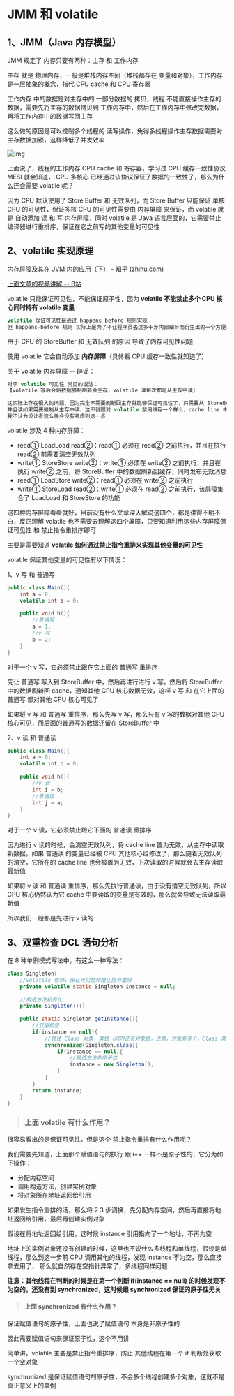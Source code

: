 # JMM 和 volatile



## 1、JMM（Java 内存模型）



JMM 规定了 内存只要有两种：主存 和 工作内存

主存 就是 物理内存，一般是堆栈内存空间（堆栈都存在 变量和对象），工作内存是一层抽象的概念，指代 CPU cache 和 CPU 寄存器

工作内存 中的数据是对主存中的 一部分数据的 拷贝，线程 不能直接操作主存的数据，需要先将主存的数据拷贝到 工作内存中，然后在工作内存中修改完数据，再将工作内存中的数据写回主存

这么做的原因是可以控制多个线程的 读写操作，免得多线程操作主存数据需要对主存数据加锁，这样降低了并发效率

 ![img](https://picb.zhimg.com/80/v2-f0364f6f863d5730e2b962ac6b3387e2_720w.jpg) 

上面说了，线程的工作内存  CPU cache 和 寄存器，学习过 CPU 缓存一致性协议 MESI 就会知道， CPU 多核心 已经通过该协议保证了数据的一致性了，那么为什么还会需要 volatile 呢？

因为 CPU 默认使用了 Store Buffer 和 无效队列，而 Store Buffer 只能保证 单核 CPU 的可见性，保证多核 CPU 的可见性需要由 内存屏障 来保证，而 volatile 就是 自动添加 读 和 写 内存屏障，同时 volatile 是 Java 语言层面的，它需要禁止编译器进行重排序，保证在它之前写的其他变量的可见性



## 2、volatile 实现原理

 [内存屏障及其在 JVM 内的应用（下） - 知乎 (zhihu.com)](https://zhuanlan.zhihu.com/p/137460543) 

[上面文章的视频讲解 -- B站](https://www.bilibili.com/video/BV1X54y1Q75J)



volatile 只能保证可见性，不能保证原子性，因为 **volatile 不能禁止多个 CPU 核心同时持有 volatile 变量**

```java
volatile 保证可见性是通过 happens-before 规则实现
但 happens-before 规则 实际上是为了不让程序员去过多干涉内部细节而衍生出的一个方便理解 volatile 的理论而已
```

由于 CPU 的 StoreBuffer 和 无效队列 的原因 导致了内存可见性问题

使用 volatile 它会自动添加 **内存屏障**（具体看 CPU 缓存一致性就知道了）



关于 volatile 内存屏障 -- 辟谣：

```java
对于 volatile 可见性 常见的说法：
【volatile 写后会将数据强制刷新会主存，volatile 读每次都是从主存中读】

这实际上存在很大的问题，因为完全不需要刷新回主存就能够保证可见性了，只需要从 StoreBuffer 刷新回 cache，剩下的由 MESI 协议来保证可见性就可以了
并且读如果需要强制从主存中读，这不就跟对 volatile 禁用缓存一个样么，cache line 中无论 volatile 变量是否有效都去主存读，这可能么？
我不认为设计者这么强会没有考虑到这一点
```



volatile 涉及 4 种内存屏障：

- read① LoadLoad read②：read① 必须在 read② 之前执行，并且在执行 read② 前需要清空无效队列
- write① StoreStore write②：write① 必须在 write② 之前执行，并且在执行 write② 之前，将 StoreBuffer 中的数据刷新回缓存，同时发布无效消息
- read① LoadStore write②：read① 必须在 write② 之前执行
- write① StoreLoad read②：write① 必须在 read② 之前执行，该屏障集合了 LoadLoad 和 StoreStore 的功能

这四种内存屏障看看就好，目前没有什么文章深入解说这四个，都是讲得不明不白，反正理解 volatile 也不需要去理解这四个屏障，只要知道利用这些内存屏障保证可见性 和 禁止指令重排序即可

主要是需要知道 **volatile 如何通过禁止指令重排来实现其他变量的可见性**

 

volatile 保证其他变量的可见性有以下情况：

1、v 写 和 普通写

```java
public class Main(){
	int a = 0;
	volatile int b = 0;
	
	public void h(){
        //普通写
		a = 1;
        //v 写
		b = 2;
	}
}
```

对于一个 v 写，它必须禁止跟在它上面的 普通写 重排序

先让 普通写 写入到 StoreBuffer 中，然后再进行进行 v 写，然后将 StoreBuffer 中的数据刷新回 cache，通知其他 CPU 核心数据无效，这样 v 写 和 在它上面的普通写 都对其他 CPU 核心可见了

如果将 v 写 和 普通写 重排序，那么先写 v 写，那么只有 v 写的数据对其他 CPU 核心可见，而后面的普通写的数据还留在 StoreBuffer 中



2、v 读 和 普通读

```java
public class Main(){
	int a = 0;
	volatile int b = 0;
	
	public void h(){
        //v 读
        int i = b;
        //普通读
		int j = a;
	}
}
```

对于一个 v 读，它必须禁止跟它下面的 普通读 重排序

因为进行 v 读的时候，会清空无效队列，将 cache line 置为无效，从主存中读取新数据，如果 普通读 的变量已经被 CPU 其他核心给修改了，那么随着无效队列的清空，它所在的 cache line 也会被置为无效，下次读取的时候就会去主存读取最新值

如果将 v 读 和 普通读 重排序，那么先执行普通读，由于没有清空无效队列，所以 CPU 核心仍然认为它 cache 中要读取的变量是有效的，那么就会导致无法读取最新值

所以我们一般都是先进行 v 读的





## 3、双重检查 DCL 语句分析



在 8 种单例模式写法中，有这么一种写法：

```java
class Singleton{
    //volatile 修饰，保证可见性和禁止指令重排
    private volatile static Singleton instance = null;
    
    //构造方法私有化
    private Singleton(){}
    
    public static Singleton getInstance(){
		//双重检查
        if(instance == null){
            //锁住 Class 对象，类锁（同时还有对象锁，注意，对象有多个，Class 类只有一个）
            synchronized(Singleton.class){
                if(instance == null){
                    //赋值方法非原子性
                    instance = new Singleton();
                }
            }
        }
        return instance;
    }
}
```



> ### **上面 volatile 有什么作用？**

很容易看出的是保证可见性，但是这个 禁止指令重排有什么作用呢？

我们需要先知道，上面那个赋值语句的执行 跟 i++ 一样不是原子性的，它分为如下操作：

- 分配内存空间
- 调用构造方法，创建实例对象
- 将对象所在地址返回给引用

如果发生指令重排的话，那么将 2 3 步调换，先分配内存空间，然后再直接将地址返回给引用，最后再创建实例对象

假设在将地址返回给引用，这时候 instance 引用指向了一个地址，不再为空

地址上的实例对象还没有创建的时候，这里也不说什么多线程和单线程，假设是单线程，那么到这一步前 CPU 调用其他的线程，发现 instance 不为空，那么直接拿去用了， 那么就自然存在空指针异常了，多线程同样问题

**注意：其他线程在判断的时候是在第一个判断 if(instance == null) 的时候发现不为空的，还没有到 synchronized，这时候跟 synchronized 保证的原子性无关**



> #### **上面 synchronized 有什么作用？**

保证赋值语句的原子性，上面也说了赋值语句 本身是非原子性的

因此需要赋值语句来保证原子性，这个不用讲



简单讲，volatile 主要是禁止指令重排序，防止 其他线程在第一个 if 判断处获取一个空对象

synchronized 是保证赋值语句的原子性，不会多个线程创建多个对象，这就不是真正意义上的单例



